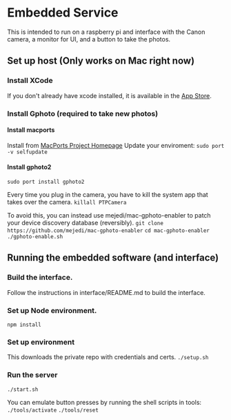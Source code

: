 # Embedded Service
This is intended to run on a raspberry pi and interface with the Canon camera, a
monitor for UI, and a button to take the photos.

## Set up host (Only works on Mac right now)
### Install XCode
If you don't already have xcode installed, it is available in the [App Store](http://itunes.apple.com/us/app/xcode/id497799835?mt=12).

### Install Gphoto (required to take new photos)
#### Install macports
Install from [MacPorts Project Homepage](http://www.macports.org/install.php)
Update your enviroment:
`sudo port -v selfupdate`

#### Install gphoto2
`sudo port install gphoto2`

Every time you plug in the camera, you have to kill the system app that takes
over the camera.
`killall PTPCamera`

To avoid this, you can instead use mejedi/mac-gphoto-enabler to patch your
device discovery database (reversibly).
`git clone https://github.com/mejedi/mac-gphoto-enabler`
`cd mac-gphoto-enabler`
`./gphoto-enable.sh`

## Running the embedded software (and interface)
### Build the interface.
Follow the instructions in interface/README.md to build the interface.

### Set up Node environment.
`npm install`

### Set up environment
This downloads the private repo with credentials and certs.
`./setup.sh`

### Run the server
`./start.sh`

You can emulate button presses by running the shell scripts in tools:
`./tools/activate`
`./tools/reset`

